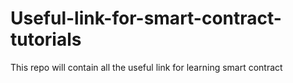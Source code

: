 # Useful-link-for-smart-contract-tutorials
This repo will contain all the useful link for learning smart contract
